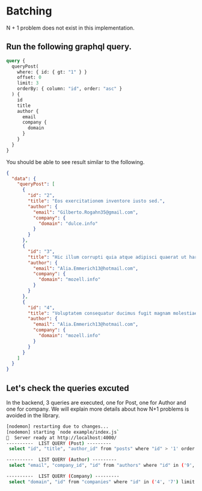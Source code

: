 # Batching
N + 1 problem does not exist in this implementation.

## Run the following graphql query. 
```graphql
query {
  queryPost(
    where: { id: { gt: "1" } }
    offset: 0
    limit: 3
    orderBy: { column: "id", order: "asc" }
  ) {
    id
    title
    author {
      email
      company {
        domain
      }
    }
  }
}
```

You should be able to see result similar to the following.
```json
{
  "data": {
    "queryPost": [
      {
        "id": "2",
        "title": "Eos exercitationem inventore iusto sed.",
        "author": {
          "email": "Gilberto.Rogahn35@gmail.com",
          "company": {
            "domain": "dulce.info"
          }
        }
      },
      {
        "id": "3",
        "title": "Hic illum corrupti quia atque adipisci quaerat ut harum veritatis.",
        "author": {
          "email": "Alia.Emmerich13@hotmail.com",
          "company": {
            "domain": "mozell.info"
          }
        }
      },
      {
        "id": "4",
        "title": "Voluptatem consequatur ducimus fugit magnam molestiae.",
        "author": {
          "email": "Alia.Emmerich13@hotmail.com",
          "company": {
            "domain": "mozell.info"
          }
        }
      }
    ]
  }
}
```

## Let's check the queries excuted
In the backend, 3 queries are executed, one for Post, one for Author and one for company. We will explain more details about how N+1 problems is avoided in the library.
```sh
[nodemon] restarting due to changes...
[nodemon] starting `node example/index.js`
🚀  Server ready at http://localhost:4000/
----------  LIST QUERY (Post) ---------
 select "id", "title", "author_id" from "posts" where "id" > '1' order by "id" asc limit 3

----------  LIST QUERY (Author) ---------
 select "email", "company_id", "id" from "authors" where "id" in ('9', '5') limit 2

----------  LIST QUERY (Company) ---------
 select "domain", "id" from "companies" where "id" in ('4', '7') limit 2
```